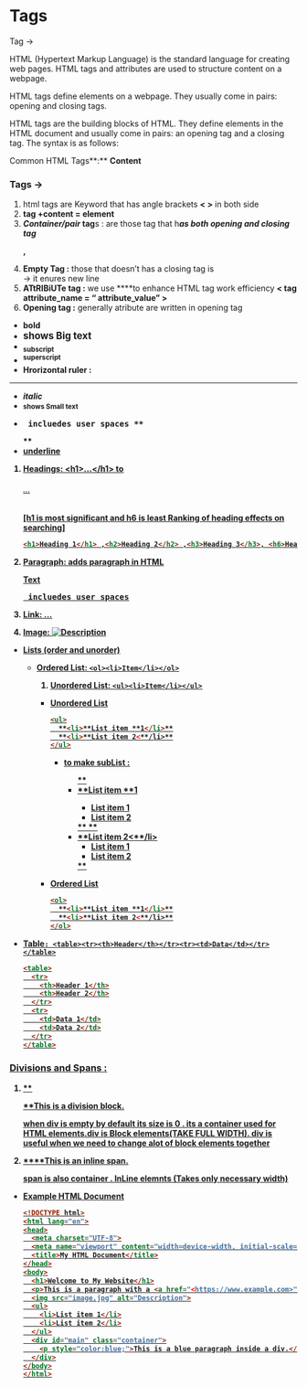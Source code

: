 # Tags

Tag  →

HTML (Hypertext Markup Language) is the standard language for creating web pages. HTML tags and attributes are used to structure content on a webpage.

HTML tags define elements on a webpage. They usually come in pairs: opening and closing tags.

HTML tags are the building blocks of HTML. They define elements in the HTML document and usually come in pairs: an opening tag and a closing tag. The syntax is as follows:

Common HTML Tags**:** **<element>Content</element>**

### **Tags →**

1. html tags are Keyword  that has angle brackets **< >** in both side
2. **tag +content = element**
3. ***Container/pair* tag**s : are those tag that h***as both opening and closing tag*** **<p>,<p/>**
4. **Empty Tag :** those that doesn’t has a closing tag is **</br>** → it enures new line
5. **ATtRIBiUTe tag :** we use   ****to enhance HTML tag work efficiency 
                     **< tag  attribute_name = “ attribute_value” >**
6. **Opening tag :** generally atribute  are written in opening tag

- **<b>** bold **<b/>**
- **<big>** shows Big text **</big>**
- <sub> subscript </sub>
- <sup> superscript </sup>
- **Hrorizontal ruler :**
<hr>

- <i> italic </i>
- <small> shows Small text </small>
- <pre> incluedes user spaces **</pre>**
- <u> underline <u/>

1. **Headings**: <**h1>**...**</h1**> to **<h6>**...**</h6>**  **[h1 is most significant and h6 is least Ranking of heading  effects on searching]**
    
    ```html
    <h1>Heading 1</h1> ,<h2>Heading 2</h2> ,<h3>Heading 3</h3>, <h6>Heading 6</h6>
    ```
    
2. **Paragraph**: adds paragraph in HTML <p>Text </p>
                                          **<pre>** incluedes user spaces **</pre>**
3. **Link**: <a href="URL">...</a>
4. **Image**: <img src="**image.jpg**" alt="Description">
- **Lists (order and unorder)**
    - **Ordered List**: `<ol><li>Item</li></ol>`
        
        
        1. **Unordered List**: `<ul><li>Item</li></ul>`
        - Unordered List
            
            ```html
            <ul>
              **<li>**List item **1</li>**
              **<li>**List item 2<**/li>**
            </ul>
            ```
            
            - to make subList :
                
                
                <ul>
                  **<li>**List item **1</li>
                    <ul>
                      <li>List item 1</li>
                      <li>List item 2</li>
                    </ul>**
                  **<li>**List item 2<**/li>
                      <ul>
                      <li>List item 1</li>
                      <li>List item 2</li>
                    </ul>**
                </ul>
                
        
        - Ordered List
            
            ```html
            <ol>
              **<li>**List item **1</li>**
              **<li>**List item 2<**/li>**
            </ol>
            ```
            
        
- **Table**`: <table><tr><th>Header</th></tr><tr><td>Data</td></tr></table>`
    
    ```html
    <table>
      <tr>
        <th>Header 1</th>
        <th>Header 2</th>
      </tr>
      <tr>
        <td>Data 1</td>
        <td>Data 2</td>
      </tr>
    </table>
    ```
    

### **Divisions and Spans :**

1. **<div>**This is a division block.</div>
    
    when div is empty by default its size is 0 . its a container used for HTML elements.div is 
    **Block elements(TAKE FULL WIDTH).**  div is useful when we need to change alot of block elements together
    
1.  **<span>**This is an inline span.</span>
    
    span is also container . **InLine elemnts (Takes only necessary width)**
    
- Example HTML Document
    
    ```html
    <!DOCTYPE html>
    <html lang="en">
    <head>
      <meta charset="UTF-8">
      <meta name="viewport" content="width=device-width, initial-scale=1.0">
      <title>My HTML Document</title>
    </head>
    <body>
      <h1>Welcome to My Website</h1>
      <p>This is a paragraph with a <a href="<https://www.example.com>" target="_blank">link</a>.</p>
      <img src="image.jpg" alt="Description">
      <ul>
        <li>List item 1</li>
        <li>List item 2</li>
      </ul>
      <div id="main" class="container">
        <p style="color:blue;">This is a blue paragraph inside a div.</p>
      </div>
    </body>
    </html>
    
    ```